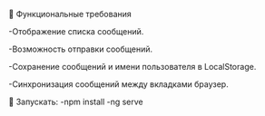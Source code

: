 
🎯 Функциональные требования

-Отображение списка сообщений.

-Возможность отправки сообщений.

-Сохранение сообщений и имени пользователя в LocalStorage.

-Синхронизация сообщений между вкладками браузер.


🚀 Запускать: 
-npm install
-ng serve
